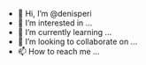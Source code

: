 - 👋 Hi, I’m @denisperi
- 👀 I’m interested in ...
- 🌱 I’m currently learning ...
- 💞️ I’m looking to collaborate on ...
- 📫 How to reach me ...

<!---
denisperi/denisperi is a ✨ special ✨ repository because its `README.md` (this file) appears on your GitHub profile.
You can click the Preview link to take a look at your changes.
--->
